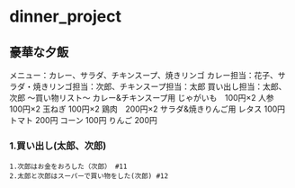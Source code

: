 # dinner_project
## 豪華な夕飯
メニュー：カレー、サラダ、チキンスープ、焼きリンゴ
カレー担当：花子、サラダ・焼きリンゴ担当：次郎、チキンスープ担当：太郎
買い出し担当：太郎、次郎
～買い物リスト～
カレー&チキンスープ用
じゃがいも　100円×2
人参　100円×2
玉ねぎ 100円×2
鶏肉　200円×2
サラダ&焼きりんご用
レタス 100円
トマト 200円
コーン 100円
りんご 200円

### 1.買い出し(太郎、次郎)
    1.次郎はお金をおろした（次郎） #11
    2.太郎と次郎はスーパーで買い物をした(次郎) #12
